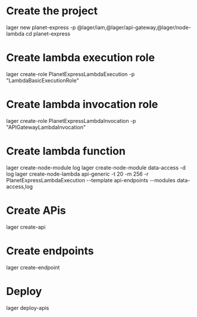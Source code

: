 # Create the project
lager new planet-express -p @lager/iam,@lager/api-gateway,@lager/node-lambda
cd planet-express

# Create lambda execution role
lager create-role PlanetExpressLambdaExecution -p "LambdaBasicExecutionRole"

# Create lambda invocation role
lager create-role PlanetExpressLambdaInvocation -p "APIGatewayLambdaInvocation"

# Create lambda function
lager create-node-module log
lager create-node-module data-access -d log
lager create-node-lambda api-generic -t 20 -m 256 -r PlanetExpressLambdaExecution --template api-endpoints --modules data-access,log

# Create APis
lager create-api

# Create endpoints
lager create-endpoint

# Deploy
lager deploy-apis
